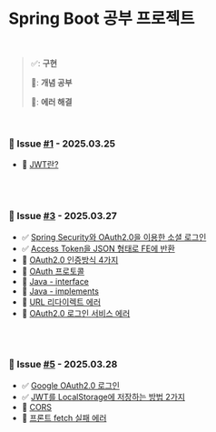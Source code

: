 # Spring Boot 공부 프로젝트


<br>


> ✅: **구현**
> 
> 📘: **개념 공부**
> 
> 👾: **에러 해결**

<br>


### 🔵 Issue [#1](https://github.com/xxubin04/notice-board-mini-project/issues/1) - 2025.03.25

- 📘 [JWT란?](https://magic-acorn-b9d.notion.site/JWT-1bf2d6b1617c8041a2c7e2c349193fc1?pvs=4) 

<br>
<br>

### 🔵 Issue [#3](https://github.com/xxubin04/notice-board-mini-project/issues/3) - 2025.03.27

- ✅ [Spring Security와 OAuth2.0을 이용한 소셜 로그인](https://magic-acorn-b9d.notion.site/Spring-Security-OAuth2-0-1c22d6b1617c8090ad6edc46beba8f38?pvs=4)
- ✅ [Access Token을 JSON 형태로 FE에 반환](https://magic-acorn-b9d.notion.site/Access-Token-JSON-FE-1c32d6b1617c80fd9351db94a575444d?pvs=4)
- 📘 [OAuth2.0 인증방식 4가지](https://magic-acorn-b9d.notion.site/OAuth2-0-4-1c22d6b1617c80a4b2b7e61ccd072fc5?pvs=4)
- 📘 [OAuth 프로토콜](https://magic-acorn-b9d.notion.site/OAuth-1c22d6b1617c80658f48cf9f33b23ee1?pvs=4)
- 📘 [Java - interface](https://magic-acorn-b9d.notion.site/Java-interface-1c22d6b1617c8088a724ef8ccfd74729?pvs=4)
- 📘 [Java - implements](https://magic-acorn-b9d.notion.site/Java-implements-1c22d6b1617c80c780decb665e5147b0?pvs=4)
- 👾 [URL 리다이렉트 에러](https://magic-acorn-b9d.notion.site/URL-1c02d6b1617c8017a635f618e62de732?pvs=4)
- 👾 [OAuth2.0 로그인 서비스 에러](https://magic-acorn-b9d.notion.site/OAuth2-0-1be2d6b1617c80c3a37cc5a20d90bdfb?pvs=4)

<br>
<br>

### 🔵 Issue [#5](https://github.com/xxubin04/notice-board-mini-project/issues/5) - 2025.03.28

- ✅ [Google OAuth2.0 로그인](https://magic-acorn-b9d.notion.site/Google-OAuth2-0-1c02d6b1617c807b88e0d6c3a43f0ad2?pvs=4)
- ✅ [JWT를 LocalStorage에 저장하는 방법 2가지](https://magic-acorn-b9d.notion.site/JWT-LocalStorage-2-1c32d6b1617c80b683edc0fde6d722db?pvs=4)
- 📘 [CORS](https://magic-acorn-b9d.notion.site/CORS-1c42d6b1617c80d9ad90e0be45bea6db?pvs=4)
- 👾 [프론트 fetch 실패 에러](https://magic-acorn-b9d.notion.site/fetch-1c42d6b1617c80f586d0fcf9f7c4cbc5?pvs=4)
